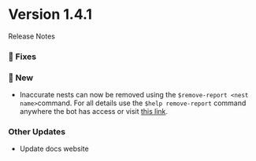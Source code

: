 # Version 1.4.1
Release Notes

### 🔸 Fixes


### 🔹 New
- Inaccurate nests can now be removed using the `$remove-report <nest name>`command. For all details use the `$help remove-report` command anywhere the bot has access or visit [this link](https://pokecloud.gitbook.io/pokecloud/commands/remove-report).
 
### Other Updates
- Update docs website
